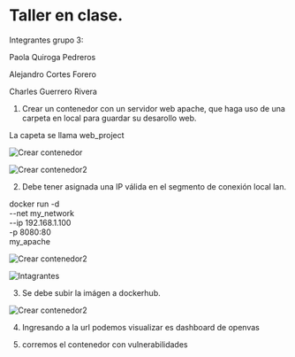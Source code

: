 # Taller en clase.

Integrantes grupo 3: 

Paola Quiroga Pedreros

Alejandro Cortes Forero

Charles Guerrero Rivera


1. Crear un contenedor con un servidor web apache, que haga uso de una carpeta en local  para guardar su desarollo web.

La capeta se llama web_project

<img src=https://github.com/jaiderospina/DevSecOps/blob/main/CONTENEDORES/TallerClase/Grupo3/1.Crear%20un%20contenedor.png
 alt="Crear contenedor">
</p>


<img src=https://github.com/jaiderospina/DevSecOps/blob/main/CONTENEDORES/TallerClase/Grupo3/1.1%20Crear%20un%20contenedor.png
 alt="Crear contenedor2">
</p>

2. Debe tener asignada una IP válida en el segmento de conexión local lan.

docker run -d \
  --net my_network \
  --ip 192.168.1.100 \
  -p 8080:80 \
  my_apache

<img src=https://github.com/jaiderospina/DevSecOps/blob/main/CONTENEDORES/TallerClase/Grupo3/2%20ip.png
 alt="Crear contenedor2">
</p>

<img src=https://github.com/jaiderospina/DevSecOps/blob/main/CONTENEDORES/TallerClase/Grupo3/2.1%20integrantes.png
 alt="Intagrantes">
</p>

3. Se debe  subir la imágen a dockerhub.

<img src=https://github.com/jaiderospina/DevSecOps/blob/main/CONTENEDORES/TallerClase/Grupo3/3.1.png
 alt="Crear contenedor2">
</p>


4. Ingresando a la url podemos visualizar es dashboard de openvas 



5. corremos el contenedor con vulnerabilidades
